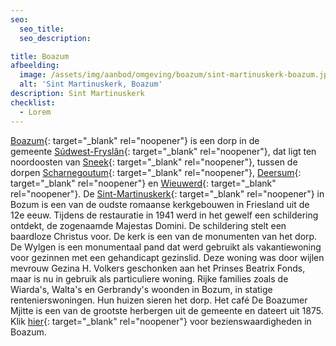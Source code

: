 ```yaml
---
seo:
  seo_title:
  seo_description:

title: Boazum
afbeelding:
  image: /assets/img/aanbod/omgeving/boazum/sint-martinuskerk-boazum.jpg
  alt: 'Sint Martinuskerk, Boazum'
description: Sint Martinuskerk
checklist:
  - Lorem
---
```


[Boazum](https://nl.wikipedia.org/wiki/Bozum){: target="_blank" rel="noopener"} is een dorp in de gemeente&nbsp;[S&uacute;dwest-Frysl&acirc;n](https://nl.wikipedia.org/wiki/S%C3%BAdwest-Frysl%C3%A2n){: target="\_blank" rel="noopener"}, dat ligt ten noordoosten van&nbsp;[Sneek](https://nl.wikipedia.org/wiki/Sneek_&#40;stad&#41;){: target="_blank" rel="noopener"}, tussen de dorpen&nbsp;[Scharnegoutum](https://nl.wikipedia.org/wiki/Scharnegoutum){: target="\_blank" rel="noopener"},&nbsp;[Deersum](https://nl.wikipedia.org/wiki/Deersum){: target="\_blank" rel="noopener"}&nbsp;en&nbsp;[Wieuwerd](https://nl.wikipedia.org/wiki/Wieuwerd){: target="\_blank" rel="noopener"}. De&nbsp;[Sint-Martinuskerk](https://nl.wikipedia.org/wiki/Sint-Martinuskerk_&#40;Bozum&#41;){: target="\_blank" rel="noopener"}&nbsp;in Bozum is een van de oudste romaanse kerkgebouwen in Friesland uit de 12e eeuw. Tijdens de restauratie in 1941 werd in het gewelf een schildering ontdekt, de zogenaamde Majestas Domini. De schildering stelt een baardloze Christus voor. De kerk is een van de monumenten van het dorp. De Wylgen is een monumentaal pand dat werd gebruikt als vakantiewoning voor gezinnen met een gehandicapt gezinslid. Deze woning was door wijlen mevrouw Gezina H. Volkers geschonken aan het Prinses Beatrix Fonds, maar is nu in gebruik als particuliere woning. Rijke families zoals de Wiarda's, Walta's en Gerbrandy's woonden in Bozum, in statige rentenierswoningen. Hun huizen sieren het dorp. Het café De Boazumer Mjitte is een van de grootste herbergen uit de gemeente en dateert uit 1875. Klik [hier](https://nl.wikipedia.org/wiki/Lijst_van_rijksmonumenten_in_Bozum){: target="\_blank" rel="noopener"}&nbsp;voor bezienswaardigheden in Boazum.
